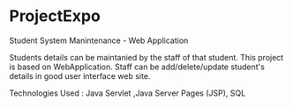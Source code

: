 # ProjectExpo
Student System Manintenance - Web Application

Students details can be maintanied by the staff of that student. 
This project is based on WebApplication. Staff can be add/delete/update student's details in good user interface web site.

Technologies Used : Java Servlet ,Java Server Pages (JSP), SQL
